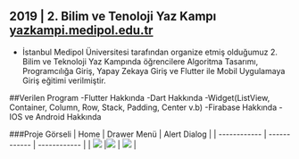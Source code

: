 ## 2019 | 2. Bilim ve Tenoloji Yaz Kampı<br> [yazkampi.medipol.edu.tr](https://github.com/pandao/editor.md "Heading link")

- İstanbul Medipol Üniversitesi tarafından organize etmiş olduğumuz 2. Bilim ve Teknoloji Yaz Kampında öğrencilere Algoritma Tasarımı, Programcılığa Giriş, Yapay Zekaya Giriş ve Flutter ile Mobil Uygulamaya Giriş eğitimi verilmiştir.

##Verilen Program
-Flutter Hakkında
-Dart Hakkında
-Widget(ListView, Container, Column, Row, Stack, Padding, Center v.b)
-Firabase Hakkında
-IOS ve Android Hakkında

###Proje Görseli
|  Home | Drawer Menü  |   Alert Dialog |
| ------------ | ------------ | ------------ |
|  ![](http://bit.ly/yazkampi5) |![](http://bit.ly/yazkampigorsel4)   |  ![](http://bit.ly/yazkampigorsel2) |